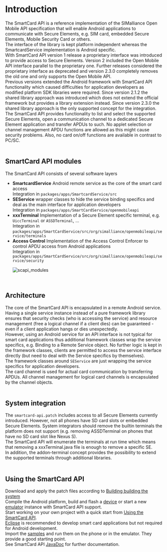# Introduction #

The SmartCard API is a reference implementation of the SIMalliance Open Mobile API specification that will enable Android applications to communicate with Secure Elements, e.g. SIM card, embedded Secure Elements, Mobile Security Card or others.<br />
The interface of the library is kept platform independent whereas the SmartcardService implementation is Android specific.<br />
With SmartCard API version 1 release a proprietary interface was introduced to provide access to Secure Elements. Version 2 included the Open Mobile API interface parallel to the proprietary one. Further releases considered the proprietary interface as deprecated and version 2.3.0 completely removes the old one and only supports the Open Mobile API.<br />
Previous versions extended the Android framework with SmartCard API functionality which caused difficulties for application developers as modified platform SDK libraries were required. Since version 2.1.2 the shared library approach was introduced which does not extend the official framework but provides a library extension instead. Since version 2.3.0 the shared library approach is the only supported concept for the integration.<br />
The SmartCard API provides functionality to list and select the supported Secure Elements, open a communication channel to a dedicated Secure Element application and transfer APDUs to such. No applet selection or channel management APDU functions are allowed as this might cause security problems. Also, no card on/off functions are available in contrast to PC/SC.<br /><br />


## SmartCard API modules ##
The SmartCard API consists of several software layers<br>
<ul><li><b>SmartcardService</b> Android remote service as the core of the smart card access<br />Integration in <code>packages/apps/SmartcardService/src</code><br />
</li><li><b>SEService</b> wrapper classes to hide the service binding specifics and deal as the main interface for application developers<br />Integration in <code>packages/apps/SmartCardService/openmobileapi</code><br />
</li><li><b>xxxTerminal</b> Implementation of a Secure Element specific terminal, e.g. <code>UiccTerminal</code> or <code>ASSDTerminal</code>, ...<br />Integration in <code>packages/apps/SmartCardService/src/org/simalliance/openmobileapi/service/terminals</code><br />
</li><li><b>Access Control</b> Implementation of the Access Control Enforcer to control APDU access from Android applications<br />Integration in <code>packages/apps/SmartCardService/src/org/simalliance/openmobileapi/service/security</code>

![scapi_modules](https://cloud.githubusercontent.com/assets/11645011/6865131/124e176c-d46b-11e4-9565-3fba4aea60e3.png)



</td>
</tr>
</table>
<br /></li></ul>

## Architecture ##
The core of the SmartCard API is encapsulated in a remote Android service. Having a single service instance instead of a pure framework library ensures that security checks (who is accessing the service) and resource management (free a logical channel if a client dies) can be guaranteed - even if a client application hangs or dies unexpectedly.<br />
However, using an Android service for an API interface is not typical for smart card applications thus additional framework classes wrap the service specifics, e.g. Binding to a Remote Service object. No further logic is kept in the framework classes, clients are permitted to access the service interface directly (but need to deal with the Service specifics by themselves).<br />
The framework classes around `SEService` are just wrapping the service specifics for application developers.<br />
The card channel is used for actual card communication by transferring APDUs. All channel management for logical card channels is encapsulated by the channel objects.<br /><br />

## System integration ##
The `smartcard-api.patch` includes access to all Secure Elements currently introduced. However, not all phones have SD card slots or embedded Secure Elements. System integrators should remove the builtin terminals the platform does not support (e.g. removing ASSDTerminal on phones that have no SD card slot like Nexus S).<br />
The SmartCard API will enumerate the terminals at run time which means that removing a xxxTerminal.java file is enough to remove a specific SE.<br />
In addition, the addon-terminal concept provides the possibility to extend the supported terminals through additional libraries.<br /><br />

## Using the SmartCard API ##
Download and apply the patch files according to [Building building the system](BuildingTheSystem)<br />
Compile the Android platform, build and flash a [device](Devices) or start a new [emulator](EmulatorExtension) instance with SmartCard API support.<br />
Start working on your own project with a quick start from [Using the SmartCard API](UsingSmartCardAPI).<br />
[Eclipse](http://developer.android.com/sdk/installing.html) is recommended to develop smart card applications but not required for Android development.<br />
Import the [samples](http://code.google.com/p/seek-for-android/source/browse/#svn%2Ftrunk%2Fsamples) and run them on the phone or in the emulator. They provide a good starting point.<br />
See SmartCard API [JavaDoc](http://seek-for-android.googlecode.com/svn/trunk/doc/index.html) for further documentation.
<br />